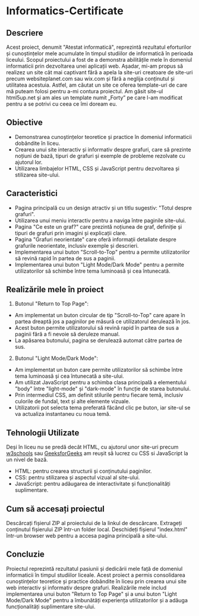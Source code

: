 # Informatics-Certificate

## Descriere
Acest proiect, denumit "Atestat informatică", reprezintă rezultatul eforturilor și cunoștințelor mele acumulate în timpul studiilor de informatică în perioada liceului. Scopul proiectului a fost de a demonstra abilitățile mele în domeniul informaticii prin dezvoltarea unei aplicații web. Așadar, mi-am propus să realizez un site cât mai captivant fără a apela la site-uri creatoare de site-uri precum websiteplanet.com sau wix.com și fără a neglija conținutul și utilitatea acestuia. Astfel, am căutat un site ce oferea template-uri de care mă puteam folosi pentru a-mi contura proiectul. Am găsit site-ul html5up.net și am ales un template numit „Forty” pe care l-am modificat pentru a se potrivi cu ceea ce îmi doream eu. 

## Obiective
* Demonstrarea cunoștințelor teoretice și practice în domeniul informaticii dobândite în liceu.
* Crearea unui site interactiv și informativ despre grafuri, care să prezinte noțiuni de bază, tipuri de grafuri și exemple de probleme rezolvate cu ajutorul lor.
* Utilizarea limbajelor HTML, CSS și JavaScript pentru dezvoltarea și stilizarea site-ului.

## Caracteristici
* Pagina principală cu un design atractiv și un titlu sugestiv: "Totul despre grafuri".
* Utilizarea unui meniu interactiv pentru a naviga între paginile site-ului.
* Pagina "Ce este un graf?" care prezintă noțiunea de graf, definiție și tipuri de grafuri prin imagini și explicații clare.
* Pagina "Grafuri neorientate" care oferă informații detaliate despre grafurile neorientate, inclusiv exemple și descrieri.
* Implementarea unui buton "Scroll-to-Top" pentru a permite utilizatorilor să revină rapid în partea de sus a paginii.
* Implementarea unui buton "Light Mode/Dark Mode" pentru a permite utilizatorilor să schimbe între tema luminoasă și cea întunecată.

## Realizările mele în proiect
1. Butonul "Return to Top Page":
  * Am implementat un buton circular de tip "Scroll-to-Top" care apare în partea dreaptă jos a paginilor pe măsură ce utilizatorul derulează în jos.
  * Acest buton permite utilizatorului să revină rapid în partea de sus a paginii fără a fi nevoie să deruleze manual.
  * La apăsarea butonului, pagina se derulează automat către partea de sus.

2. Butonul "Light Mode/Dark Mode":
  * Am implementat un buton care permite utilizatorilor să schimbe între tema luminoasă și cea întunecată a site-ului.
  * Am utilizat JavaScript pentru a schimba clasa principală a elementului "body" între "light-mode" și "dark-mode" în funcție de starea butonului.
  * Prin intermediul CSS, am definit stilurile pentru fiecare temă, inclusiv culorile de fundal, text și alte elemente vizuale.
  * Utilizatorii pot selecta tema preferată făcând clic pe buton, iar site-ul se va actualiza instantaneu cu noua temă.

## Tehnologii Utilizate
Deși în liceu nu se predă decât HTML, cu ajutorul unor site-uri precum [w3schools](https://www.w3schools.com) sau [GeeksforGeeks](https://www.geeksforgeeks.org) am reușit să lucrez cu CSS si JavaScript la un nivel de bază.
* HTML: pentru crearea structurii și conținutului paginilor.
* CSS: pentru stilizarea și aspectul vizual al site-ului.
* JavaScript: pentru adăugarea de interactivitate și funcționalități suplimentare.

## Cum să accesați proiectul
Descărcați fișierul ZIP al proiectului de la linkul de descărcare.
Extrageți conținutul fișierului ZIP într-un folder local.
Deschideți fișierul "index.html" într-un browser web pentru a accesa pagina principală a site-ului.

## Concluzie
Proiectul reprezintă rezultatul pasiunii și dedicării mele față de domeniul informaticii în timpul studiilor liceale. Acest proiect a permis consolidarea cunoștințelor teoretice și practice dobândite în liceu prin crearea unui site web interactiv și informativ despre grafuri. Realizările mele includ implementarea unui buton "Return to Top Page" și a unui buton "Light Mode/Dark Mode" pentru a îmbunătăți experiența utilizatorilor și a adăuga funcționalități suplimentare site-ului. 
